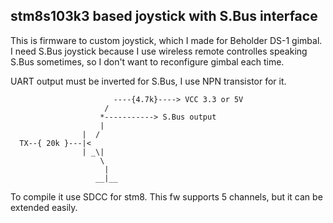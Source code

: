 ## stm8s103k3 based joystick with S.Bus interface

This is firmware to custom joystick, which I made for Beholder DS-1 gimbal.
I need S.Bus joystick because I use wireless remote controlles speaking
S.Bus sometimes, so I don't want to reconfigure gimbal each time.

UART output must be inverted for S.Bus, I use NPN transistor for it.

```
                       ----{4.7k}----> VCC 3.3 or 5V
                     /
                    *-----------> S.Bus output
                    |
                |  /
  TX--{ 20k }---|<
                | _\|
                    \
                     |
                   __|__
`````

To compile it use SDCC for stm8.
This fw supports 5 channels, but it can be extended easily.


